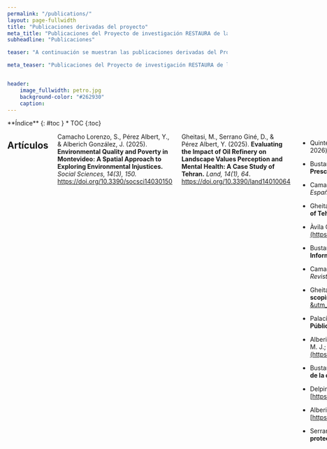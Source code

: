 ```yaml
---
permalink: "/publications/"
layout: page-fullwidth
title: "Publicaciones derivadas del proyecto"
meta_title: "Publicaciones del Proyecto de investigación RESTAURA de la Universitat Rovira i Virgili (URV). Investigadora principal (IP): Maria Yolanda Pérez Albert. Publicacions del Projecte d'investigació RESTAURA de la Universitat Rovira i Virgili (URV)."
subheadline: "Publicaciones"

teaser: "A continuación se muestran las publicaciones derivadas del Proyecto RESTAURA, organizadas por categorias."

meta_teaser: "Publicaciones del Proyecto de investigación RESTAURA de la Universitat Rovira i Virgili (URV). Investigadora principal (IP): Maria Yolanda Pérez Albert. Publicacions del Projecte d'investigació RESTAURA de la Universitat Rovira i Virgili (URV)."


header:
    image_fullwidth: petro.jpg
    background-color: "#262930"
    caption: 
---
```


<!--more-->

<div class="row">
<div class="medium-4 medium-push-8 columns" markdown="1">
<div class="panel radius" markdown="1">
**Índice**
{: #toc }
*  TOC
{:toc}
</div>
</div><!-- /.medium-4.columns -->



<div class="medium-8 medium-pull-4 columns" markdown="1">


## Artículos
Camacho Lorenzo, S., Pérez Albert, Y., & Alberich González, J. (2025). __Environmental Quality and Poverty in Montevideo: A Spatial Approach to Exploring Environmental Injustices.__ *Social Sciences, 14(3), 150.* https://doi.org/10.3390/socsci14030150

Gheitasi, M., Serrano Giné, D., & Pérez Albert, Y. (2025). __Evaluating the Impact of Oil Refinery on Landscape Values Perception and Mental Health: A Case Study of Tehran.__ *Land, 14(1), 64*. https://doi.org/10.3390/land14010064

- Quintero- Sandrea, Carolina (2026). __Servicios ecosistémicos culturales en zonas urbanas periféricas al Complejo Petroquímico El Tablazo, Venezuela.__ *Estoa, Nº 29. Vol.15* (enero-junio 2026) con ISSN:1390-7263 en versión impresa y e-ISSN:1390-9274 versión digital. 

- Bustamante-Picón, E.; Cuesta-Martínez, R.; Pérez-Albert, Y.; Alberich González, J.; Raventón Torner, R.D. (2024). __Promoting Healthy Lifestyles: Availability of Healthy Resources and Prescriptions from Health Professionals—The Case of Tarragona, Spain__. *World, 5(4)*, 1267-1284. [https://doi.org/10.3390/world5040065](https://www.mdpi.com/2673-4060/5/4/65).

- Camacho Lorenzo, S., Pérez-Albert, Y., & Alberich González, J. (2024). __Indicators for measuring urban environmental equity: a scoping review__. *Boletín De La Asociación De Geógrafos Españoles, (101)*. [https://doi.org/10.21138/bage.3447](https://bage.age-geografia.es/ojs/index.php/bage/article/view/3447).

- Gheitasi, M.; Serrano Giné, D.; Fagerholm, N.; Pérez-Albert, Y. (2024). __Using Public Participation GIS to Assess Effects of Industrial Zones on Risk and Landscape Perception: A Case Study of Tehran Oil Refinery, Iran__. *Earth*. [https://doi.org/10.3390/earth5030021](https://www.mdpi.com/2673-4834/5/3/21).

- Àvila Callau, A.; Pérez-Albert, Y.; Vías Martínez, J. (2023). __Calculating and Mapping the Naturalness of Peri-Urban Greenways__. *Forests, 14*, 1181. [https://doi.org/10.3390/f14061181](https://www.mdpi.com/1999-4907/14/6/1181).

- Bustamante Picón, E.; Alberich González, J.; Pérez-Albert, Y.; Gheitasi, M. (2023). __Public Risk Perception of the Petrochemical Industry, Measured Using a Public Participation Geographic Information System: A Case Study of Camp de Tarragona (Spain)__. *Environments, 10(3)*, 36. [https://doi.org/10.3390/environments10030036](https://doi.org/10.3390/environments10030036).
  
- Camacho Lorenzo, S.; Pérez-Albert, Y.; Alberich González, J. (2023). __La justicia ambiental en ciudades latinoamericanas. Una revisión de los indicadores utilizados para su análisis__. *Ikara. Revista de Geografías Iberoamericanas*, (3). [https://doi.org/10.18239/Ikara.3325](https://revista.uclm.es/index.php/ikara/article/view/3325).
    
- Gheitasi, M.; Serrano Giné, D.; Pérez-Albert, Y. (2023). __Exploring public participation process and its differing degrees in influencing risk perception within the petrochemical industry: a scoping review__. *Frontiers in Environmental Science*. [https://doi.org/10.3389/fenvs.2023.1218995](https://www.frontiersin.org/articles/10.3389/fenvs.2023.1218995/full?&utm_source=Email_to_authors_&utm_medium=Email&utm_content=T1_11.5e1_author&utm_campaign=Email_publication&field=&journalName=Frontiers_in_Environmental_Science&id=1218995).

- Palacio Buendía, A.; Pérez-Albert, Y.; Serrano Giné, D. (2023). __Metodologías geocolaborativas y manejo de áreas protegidas. Un Sistema de Información Geográfica de Participación Pública (SIGPP) en el parque natural del Delta del Ebro (España)__. *Revista De Geografía Norte Grande*, (86). [Artículo](https://redae.uc.cl/index.php/RGNG/article/view/28033).

- Alberich, J.; Pérez, M.Y.; Muro, J.I.; Bustamante, E. (2022). __Environmental Justice and Urban Parks. A Case Study Applied to Tarragona (Spain)__. Parreño Castellano, J. M.; Piñeira-Mantiñán, M. J.; González Pérez, J. M. (Eds.). *Fragmented City: International Mobility and Housing in Spain* (p. 113-130). *Urban Science*. [https://doi.org/10.3390/books978-3-0365-2829-8](https://www.mdpi.com/books/pdfview/book/4974).
  
- Bustamante Picón, E.; Alberich González, J.; Pérez Albert, Y.; Muro Morales, J. (2022). __Parques urbanos, activos de salud y personas mayores. Un análisis de justicia espacial en los barrios de la ciudad de Tarragona__. *Cuadernos de Investigación Urbanística, 0*(142), 59-77. [https://doi.org/10.20868/ciur.2022.142.4887](https://doi.org/10.20868/ciur.2022.142.4887).
    
- Delpino-Chamy, M.; Pérez Albert, Y. (2022). __Assessment of Citizens’ Perception of the Built Environment throughout Digital Platforms: A Scoping Review__. *Urban Science*. 2022; 6(3):46. [https://doi.org/10.3390/urbansci6030046](https://doi.org/10.3390/urbansci6030046).

- Alberich, J.; Pérez, M.Y.; Muro, J.I.; Bustamante, E. (2021). __Environmental Justice and Urban Parks. A Case Study Applied to Tarragona (Spain)__. *Urban Science*. 2021; 5(3):62. [https://doi.org/10.3390/urbansci5030062](https://doi.org/10.3390/urbansci5030062).
  
- Serrano Giné, D.; Pérez Albert, M.Y.; Palacio Buendía, A.V. (2021). __Aesthetic assessment of the landscape using psychophysical and psychological models: Comparative analysis in a protected natural area__. *Landscape and Urban Planning*, 2014, 104197, p. 1-9. [https://doi.org/10.1016/j.landurbplan.2021.104197](https://doi.org/10.1016/j.landurbplan.2021.104197).
  

## Repositorios con bases de datos generadas en el proyecto

- <ins>Base de datos</ins>: __Physical Health Assets__.
  - <ins>Artículo relacionado</ins>: Bustamante-Picón, E.; Cuesta-Martínez, R.; Pérez-Albert, Y.; Alberich González, J.; Raventón Torner, R.D. (2024). __Promoting Healthy Lifestyles: Availability of Healthy Resources and         Prescriptions from Health Professionals—The Case of Tarragona, Spain__. *World, 5(4)*, 1267-1284.
  - <ins>Repositorio</ins>: OSF.
  - <ins>Consulta la base de datos [aquí](https://osf.io/q259w/?view_only=453fb709441149bda64ac8b791183446)</ins>.


- <ins>Base de datos</ins>: __Assessing indicators of urban environmental inequity__.
  - <ins>Artículo relacionado</ins>: Camacho Lorenzo, S., Pérez-Albert, Y., & Alberich González, J. (2024). __Indicators for measuring urban environmental equity: a scoping review__. *Boletín De La Asociación De Geógrafos Españoles, (101)*.
  - <ins>Repositorio</ins>: OSF.
  - <ins>Consulta la base de datos [aquí](https://osf.io/v29a8/?view_only=7c7ac932cb284db9b5bb57027b2b3028)</ins>.


## Seminarios y congresos

- Bustamante Picón, E.; Cuesta Martínez, M. R.; Raventós Torner, R. D.; Alberich González, J.; Pérez-Albert, Y. (octubre, 2024). __Distribución y prescripción de activos de salud para personas mayores en Tarragona (España)__. XVIII Colóqio Ibérico de Geografía _Desafios societais: A perspetiva da geografia_. Universidade de Coimbra, Coimbra, Portugal, pp. 144 - 145. [Libro de resúmenes](https://cig2024.weebly.com/uploads/1/4/8/6/148606510/livro_de_resumos_cig_2024_3.pdf).

- Bustamante Picón, E.; Alberich González, J.; Pérez-Albert, Y. (2024, octubre). __Calidad de los parques urbanos según sus dimensiones. Un caso aplicado a la ciudad de Tarragona (España)__. _VIII CONGRESO INTERNACIONAL ISUF-H Formas urbanas diversas para espacios en recomposición_. Universitat Politècnica de València, Valencia, España.
  
- Bustamante Picón, E.; Alberich González, J.; Pérez-Albert, Y. (2024, junio). __Propuesta de una clasificación de parques urbanos siguiendo criterios de dimensión y de disponibilidad de activos de salud para el bienestar de las personas__. En _La ciudad "veinte-treinta". Miradas a los espacios urbanos del siglo XXI_. Actas del XVII Coloquio de Geografía Urbana y I Coloquio Internacional de Geografía Urbana. Valladolid - Burgos, España, p. 965 - 974. [Libro de actas](https://doi.org/10.21138/GUA.2024.lc).

- Bustamante Picón, E.; García Martín, F. M.; Pérez-Albert, Yolanda; Alberich González, J. (2024, enero). __Accessibility to urban green spaces in the city of Cartagena (Spain)__. 2nd Conference on Future Challenges in Sustainable Urban Planning & Territorial Management. Cartagena, España. [Comunicacion.pdf](http://hdl.handle.net/10317/13582).

- Camacho Lorenzo, S.; Alberich González, J.; Pérez-Albert, Y. (2024, enero). __Climate justice and environmental equity: an analysis of extreme heat exposure in the city of Montevideo, Uruguay__. 2nd Conference on Future Challenges in Sustainable Urban Planning & Territorial Management. Cartagena, España. [Comunicacion.pdf](http://hdl.handle.net/10317/13581).

- Gheitasi, M.; Pérez-Albert, Y.; Serrano Giné, D. (2024, octubre). __Evaluación del impacto de los clústeres petroquímicos en la percepción de los valores paisajísticos y la salud mental. Un estudio de caso (Tarragona, España)__. XVIII Colóqio Ibérico de Geografía _Desafios societais: A perspetiva da geografia_. Universidade de Coimbra, Coimbra, Portugal, pp. 154 - 155. [Libro de resúmenes](https://cig2024.weebly.com/uploads/1/4/8/6/148606510/livro_de_resumos_cig_2024_3.pdf).

- Gheitasi, M.; Pérez-Albert, Y.; Serrano Giné, D. (2024, octubre). __Aplicación de un Sistema de Información Geográfica de PArticipación Pública para determinar la percepción del riesgo y la salud autopercibida de la población. Caso de estudio de Tarragona (España)__. _VIII CONGRESO INTERNACIONAL ISUF-H Formas urbanas diversas para espacios en recomposición_. Universitat Politècnica de València, Valencia, España. 
  
- Gheitasi, M.; Pérez-Albert, Y.; Serrano Giné, D. (2024, enero). __Assessing Technological Risk and Landscape Perception in Tehran Oil Refinery: A PPGIS Study__. 2nd Conference on Future Challenges in Sustainable Urban Planning & Territorial Management. Cartagena, España. [Comunicacion.pdf](http://hdl.handle.net/10317/13555).

- Quintero Sandrea, C. (2024, octubre). __El paisaje sonoro de parques urbanos contiguos a complejos petroquímicos__. _VIII CONGRESO INTERNACIONAL ISUF-H Formas urbanas diversas para espacios en recomposición_. Universitat Politècnica de València, Valencia, España. 

- Quintero Sandrea, C.; Pérez-Albert, Y.; Camacho, M.; Frediani, A. (2024, enero). __The soundscape in cultural ecosystem services in urban areas surrounding petrochemical complexes__. Póster presentado en el 2nd Conference on Future Challenges in Sustainable Urban Planning & Territorial Management. Cartagena, España. [Comunicacion.pdf](http://hdl.handle.net/10317/13548), [Poster.pdf](https://rovira-my.sharepoint.com/:b:/g/personal/restaura_project_epp_urv_cat/ESoxnoFKmeRLq0YVDOUtiOEBx4KZrgUTnXlTvial3H3Zpw?e=rfmIA5).

- Delpino-Chamy, M. (2023, diciembre). __SENSUR Sensor Urbano: plataforma digital de participación ciudadana para mapear la percepción sobre el espacio urbano__. VII Congreso ISUF-H "Forma urbana para un buen vivir: miradas interdisciplinarias". Santiago de Chile, Chile.

- Quintero Sandrea, C. A.; Frediani, A. (2023, diciembre). __El paisaje sonoro: comunicación y temporalidad del espacio urbano__. VII Congreso ISUF-H "Forma urbana para el buen vivir: miradas interdisciplinarias". Santiago de Chile, Chile.

- Delpino-Chamy, M. (2023, noviembre). __VISUALIZING CITIZENS'S PERCEPTIONS. Subjective indicators for the assessment of urban environments based on digitals platforms__. ICSC-CITIES 2023 VI Ibero-American Congress of Smart Cities. Mexico City and Cuernavaca, Mexico. 

- Delpino-Chamy, M.; Herrera, Y.; Pérez-Albert, Y. (2023, noviembre). __Plataforma participativa digital para la evaluación comunitaria y técnica de servicios ecosistémicos culturales__. 4th International ESP Latin America and Caribbean Conference. La Serena, Chile.

- Delpino-Chamy, M.; Pérez-Albert, Y.; Cerda Inostroza, C.; Fernández Covarrubias, A. (2023, octubre). __Planificación ecológica en zonas urbanas mediante el mapeo participativo digital de Servicios Ecosistémicos Culturales. El caso de Hualpén en el Área Metropolitana de Concepción, Chile__. 13º Encuentro de Diseño Urbano. Talca, Chile.

- Bustamante Picón, E.; Alberich González, J.; Raventós Torner, R. D. (2023, septiembre). __Sistema de Información Geográfica de Participación Pública (SIGPP) para conocer la percepción del riesgo petroquímico__. XVI Congreso Internacional de Antropología. A Coruña, España.

- Gheitasi, M.; Pérez-Albert, Y.; Cuesta Martínez, M. R. (2023, septiembre). __Assessment of risk perception in industrial areas using participatory methods, a scoping review__. XVI Congreso Internacional de Antropología. A Coruña, España.

- Bustamante Picón, E.; Pérez Albert, Y.; Alberich González, J. (2023, septiembre). __Accesibilidad a las zonas verdes urbanas de Tarragona, España__. Póster presentado en el 9º Congreso EUGEO de la Association of Geographical Societies in Europe, Barcelona, España. [EUGEO_EdgarBustamante.pdf](https://rovira-my.sharepoint.com/:b:/g/personal/restaura_project_epp_urv_cat/EfklIUGwbBpMsr4ItQS9-voB4fcCNcB64P3MyaFPKJj3HA?e=95FgFD).
  
- Camacho Lorenzo, S.; Pérez Albert, Y.; Alberich González, J. (2023, septiembre). __Espacios verdes públicos vs. áreas industriales. Un análisis de inquietudes ambientales en la ciudad de Montevideo, Uruguay__. Póster presentado en el 9º Congreso EUGEO de la Association of Geographical Societies in Europe, Barcelona, España. [EUGEO_SoledadCamacho.pdf](https://rovira-my.sharepoint.com/:b:/g/personal/restaura_project_epp_urv_cat/ETFcpdTZ3SxKnx60RXJu4kMBHg2nH8JV93MxwV5q6v9S9A?e=r3PdrO).
  
- Gheitasi, M.; Pérez Albert, Y.; Serrano Giné, D. (2023, septiembre). __Survey123 as a tool for public participation geographic information systems; A review of its effectiveness and limitations__. Póster presentado en el 9º Congreso EUGEO de la Association of Geographical Societies in Europe, Barcelona, España. [EUGEO_MahdiGheitasi.pdf](https://rovira-my.sharepoint.com/:b:/g/personal/restaura_project_epp_urv_cat/EUEyqCZHMNZAnZKAHrHg6vYBSzVj-dBRlCwmwTAS2bf2ug?e=2YfpU1).
  
- Quintero Sandrea, C.; Pérez Albert, Y. (2023, septiembre). __El paisaje entre la industria y los asentamientos humanos. ¿Conflicto u oportunidad?__. Póster presentado en el 9º Congreso EUGEO de la Association of Geographical Societies in Europe, Barcelona, España. [EUGEO_CarolinaQuintero_2.pdf ](https://rovira-my.sharepoint.com/:b:/g/personal/restaura_project_epp_urv_cat/EU8ygVoJqkJJnJmZ6I-y8bgBrxQdUDGgFk_gcambghtTlA?e=stnVbJ).
  
- Quintero Sandrea, C.; Pérez Albert, Y. (2023, septiembre). __La cartografía participativa, herramienta para reconocer los servicios ecosistémicos culturales en el área urbana aledaña al complejo petroquímico El Tablazo, Venezuela__. Póster presentado en el 9º Congreso EUGEO de la Association of Geographical Societies in Europe, Barcelona, España. [EUGEO_CarolinaQuintero_1.pdf](https://rovira-my.sharepoint.com/:b:/g/personal/restaura_project_epp_urv_cat/EcfJYdeioipOnElQHihSm_oB853nDJ7cYtDRnhDTYimYDg?e=2FTSM3).

- Àvila Callau, A.; Pérez Albert, Y.; Alberich González, J. (2023, septiembre). __Proposta metodològica d’un SIGPP per analitzar la percepció del paisatge i les activitats ludicoesportives al periurbà del Camp de Tarragona__ . Comunicación presentada en el 9º Congreso EUGEO de la Association of Geographical Societies in Europe, Barcelona, España. 

- Camacho Lorenzo, S.; Alberich González, J.; Pérez-Albert, Y. (2023). __Uso de indicadores para medir la justicia ambiental en América Latina__. En Gusman, I., Pérez Guilarte, Y., Cidras, D., Vila Vázquez, J.I., Lois González R. (Ed.), _X CONGRESO INTERNACIONAL DE GEOGRAFÍA DE AMÉRICA LATINA. América Latina ante los (nuevos) retos de la justicia social y ambiental_. Organizado por la Asociación Española de Geografía de América Latina (AGE-AL). Santiago de Compostela, España, p.673-688. Consulta el libro [aquí](http://www.ageal.es/ageal/resources/source/X%20Congreso/web%20Libro.pdf).

- Delpino-Chamy, M. (2023, junio). __SENSUR Urban Sensor: A participatory digital platform for citizens' assessment of urban environments__. Ecocity World Summit. Londres, Reino Unido.

- Quintero Sandrea, C.; Frediani, A.; Camacho, M.; Saladié, S. (2022, octubre). __Los servicios ecosistémicos culturales en la planificación de las ciudades__. Póster presentado al VI Congreso Internacional de Investigación Estudiantil Universitaria, XI Congreso Venezolano de Investigación Estudiantil, XII Jornadas Nacionales de Investigación Estudiantil, III Encuentro Iberoamericano de Estudiantes Investigadores, Maracaibo, Venezuela. 
    
- Bustamante Picón, E.; Alberich González, J.; Pérez-Albert, Y.; Muro Morales, J. I. (2022). __Parques urbanos, activos de salud y personas mayopres. Un análisis de justicia espacial en los barrios de la ciudad de Tarragona__. En Higueras García, E. y García-González, M. C. (Ed.), _VI CONGRESO INTERNACIONAL ISUF-H Forma urbana y resiliencia: los desafíos de salud integral y el cambio climático = VI INTERNATIONAL SEMINAR ON URBAN FORM-HISPANIC Urban form and resilience: the challenges of comprehensive health and climate change de Cuadernos de Investigación Urbanística_, 142, 59-77. Madrid: Escuela Técnica Superior de Arquitectura de Madrid, España. DOI: [https://doi.org/10.20868/ciur.2022.142](https://doi.org/10.20868/ciur.2022.142).
    
- Àvila Callau, A.; Pérez Albert, Y.; Serrano Giné, D. (2021, diciembre). __La calidad de la IGV para el análisis territorial__. Póster presentado al XXVII Congreso de la Asociación Española de Geografía (AGE), Ciudad de la Laguna, Tenerife, España.
    
- Àvila Callau, A.; Pérez Albert, Y.; Alberich González, J. (2021, diciembre). __Propuesta metodológica de un SIGPP para analizar el uso público y la percepción del paisaje en Tarragona__. Póster presentado al XXVII Congreso de la Asociación Española de Geografía (AGE), Ciudad de la Laguna, Tenerife, España. (___Diploma al mejor póster del congreso___).

- Alberich González, J.; Pérez Albert, M. Y.; Balart Casas, A.; Muro Morales, J. I. (2021). __Propuesta metodológica para el estudio de la justicia espacial en relación con los parques urbanos. Un caso aplicado a Tarragona__ en: *La reconfiguración capitalista de los espacios urbanos: transformaciones y desigualdades*, XV Coloquio de Geografía Urbana. Editores: Parreño Castellano, J. M. y Moreno Medina, C. J. Servicio de Publicaciones y Difusión Científica de la Universidad de Las Palmas de Gran Canaria, Las Palmas de Gran Canaria, España, p. 167-184. [https://doi.org/10.20420/1642.2021.383](https://doi.org/10.20420/1642.2021.383).


## Tesis

- Ávila Callau, A. (2022). __El análisis de los Servicios Ecosistémicos Culturales a partir de Información Geográfica Voluntaria. El caso del periurbano de Tarragona__. Tesis defendida en el marco del Programa de Doctorado interuniversitario en Ciudad, Territorio y Planificación Sostenible, Universitat Rovira i Virgili, Universidad de Granada y Universidad de Málaga. Consula la tesis [aquí](http://hdl.handle.net/10803/675456).

- Delpino Chamy, M. (2024). __SISTEMATIZAR Y ESPACIALIZAR LA PERCEPCIÓN URBANA. Indicadores subjetivos para estudiar espacios públicos y abiertos mediante sistemas de información geográfica de participación pública__. Tesis defendida en el marco del Programa de Doctorado interuniversitario en Ciudad, Territorio y Planificación Sostenible, Universitat Rovira i Virgili, Universidad de Granada y Universidad de Málaga. Consula la tesis [aquí](http://hdl.handle.net/10803/692688).


## Trabajos académicos

- Coll Argüeso, A. (2024, septiembre). __Estudi de la percepció dels usuaris de rutes saludables: el programa "Anem a Caminar!" a Tarragona__. Trabajo final de grado en Geografía, Análisis Territorial y Sostenibilidad, Universitat Rovira i Virgili. Consulta el trabajo [aquí](https://hdl.handle.net/20.500.11797/TFG7560).

- Gilabert Navarro, S. (2022, septiembre). __Proposta metodològica per la valoració de rutes saludables com actius de salut: cas d'estudi del Camp de Tarragona__. Trabajo final de grado en Geografía, Análisis Territorial y Sostenibilidad, Universitat Rovira i Virgili. Consulta el trabajo [aquí](https://hdl.handle.net/20.500.11797/TFG5296).


## Documentos técnicos

- Informe final del proyecto __Avaluació dels actius de salut per a la gent gran de la infraestructura verda de la ciutat de Tarragona («ACTIVA ‘ TGN»)__. Cofinanciado por la Diputació de Tarragona y la Universitat Rovira i Virgili (2022_30) y con la participació de miembros del Proyecto RESTAURA. (2023, febrero). Ver informe [aquí](https://rovira-my.sharepoint.com/:b:/g/personal/restaura_project_epp_urv_cat/ESAxtCSL9spMn1XoP3SMl-IBF8Ln8_fEVIqCc2iSocZtTQ?e=EgniA7).


## Divulgación

- Recull de premsa en relació a la millora dels espais de salut de Tarragona (2024, 28 de maig). [Recupera els reculls de premsa aquí](https://rovira-my.sharepoint.com/:b:/g/personal/restaura_project_epp_urv_cat/EUILerAP3-NCub76TDW0BgABiOaK4175qpFKMcPyUwkgBw?e=ud2GFM).
- El projecte Restaura recupera els espais més degradats de Tarragona (2024, 28 de maig). _Telenotícies TV3_. Recupera la notícia [aquí](https://www.ccma.cat/3cat/el-projecte-restaura-recupera-els-espais-mes-degradats-de-tarragona/video/6284640/).
- Un projecte de la URV crida a la participació ciutadana per millorar els espais de salut de Tarragona (2024, 27 de maig). _Diari digital URV_. Recupera la notícia [aquí](https://diaridigital.urv.cat/projecte-participacio-ciutadana-millorar-espais-salut/).
- Alberich, J. (2024 , 4 de abril). Només un 14% dels enquestats sabia les mesures a dur a terme si hi ha un accident químic. _Arran de Mar de Tarragona Ràdio_. Recupera la entrevista [aquí](https://www.tarragonaradio.cat/joan-alberich-nomes-un-14-dels-enquestats-sabia-les-mesures-a-dur-a-terme-si-hi-ha-un-accident-quimic/).
- Dues de cada tres persones perceben un nivell alt de risc petroquímic al Camp de Tarragona (2024, 13 de marzo). _Tarragona ràdio_. Recupera la notícia [aquí](https://www.tarragonaradio.cat/dues-de-cada-tres-persones-perceben-un-nivell-alt-de-risc-petroquimic-al-camp-de-tarragona/).
- Universidad de Concepción. (2023, 31 de mayo). Geógrafo español realiza su investigación doctoral en el Laboratorio de Estudios Urbanos de la FAUG. _Noticias FAUG_. Recupera la notícia [aquí](http://faug.udec.cl/?g1_work=geografo-espanol-realiza-su-investigacion-doctoral-en-el-laboratorio-de-estudios-urbanos-de-la-faug).
- Alberich, J. (2023, 17 de mayo). Sobre la percepció del risc petroquímic. _Diari de Tarragona_. Versión digital [aquí](https://www.diaridetarragona.com/opinion/tribunas/sobre-la-percepcio-del-risc-petroquimic-CH15210651) - Versión PDF [aquí](https://rovira-my.sharepoint.com/:b:/g/personal/restaura_project_epp_urv_cat/EYecMKGsYq1Hum3N_kwEDl4Bec3Yt4YhWsL699aL5Fs4iQ?e=zUJ4Ly).


## Otros

- Camacho Lorenzo, S. (2023). __Calidad de vida, justicia ambiental y residuos urbanos__. Charla brindada a los estudiantes del curso de Geografía Humana de la Licienciatura en Geografía de la Universidad de la República. Montevideo, Uruguay. [Foto 1](https://rovira-my.sharepoint.com/:i:/g/personal/restaura_project_epp_urv_cat/EXXux5OwPQJAp3W9KAWB-q4BEKviYq3qEePkTLjgA_o-eg?e=jbrNUG), [Foto 2](https://rovira-my.sharepoint.com/:i:/g/personal/restaura_project_epp_urv_cat/EZYyyqIaqklBvypb52swemkB-H9ZivjPjgEXbcW7-tY8Bw?e=MGMr3R).

- Camacho Lorenzo, S. (2023, noviembre). __Perspectivas para la investigación en equidad ambiental urbana en Uruguay__. VII Jornadas de Cartografía / VI Jornadas de Geofísica / IV Jornadas de Geografía / I Jornadas de Historia. Instituto Panamericano de Geografía e Historia, Sección Nacional de la República Oriental del Uruguay. Montevideo, Uruguay.


</div><!-- /.medium-8.columns -->
</div><!-- /.row -->

